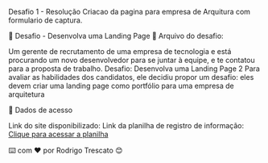 Desafio 1 - Resolução 
Criacao da pagina para empresa de Arquitura com formulario de captura.

🚀 Desafio - Desenvolva uma Landing Page
📎 Arquivo do desafio:

Um gerente de recrutamento de uma empresa de tecnologia e está procurando um
novo desenvolvedor para se juntar à equipe, e te contatou para a proposta de trabalho.
Desafio: Desenvolva uma Landing Page 2
Para avaliar as habilidades dos candidatos, ele decidiu propor um desafio: eles devem
criar uma landing page como portfólio para uma empresa de arquitetura

📌 Dados de acesso

Link do site disponibilizado: 
Link da planilha de registro de informação:
[Clique para acessar a planilha](https://docs.google.com/spreadsheets/d/14rRIVLX4sVk6H8VHIFNlGY9V1D1RNrqHVfGQYRFEtX0/edit?usp=sharing) 


⌨️ com ❤️ por Rodrigo Trescato 😊
